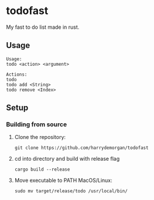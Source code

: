 # todofast

My fast to do list made in rust.

## Usage
```
Usage:
todo <action> <argument>

Actions:
todo
todo add <String>
todo remove <Index>
```

## Setup

### Building from source
1. Clone the repository:
   ```
   git clone https://github.com/harrydemorgan/todofast
   ```
2. cd into directory and build with release flag
   ```
   cargo build --release
   ```
3. Move executable to PATH
   MacOS/Linux:
   ```
   sudo mv target/release/todo /usr/local/bin/
   ```
